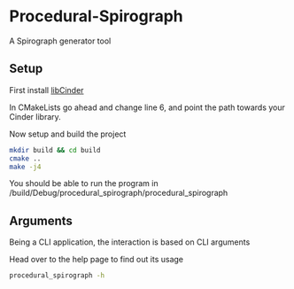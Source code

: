 # Procedural-Spirograph
A Spirograph generator tool
## Setup
First install [libCinder](https://libcinder.org/docs/guides/)

In CMakeLists go ahead and change line 6, and point the path towards your Cinder library.

Now setup and build the project
```bash
mkdir build && cd build
cmake ..
make -j4
```

You should be able to run the program in /build/Debug/procedural_spirograph/procedural_spirograph

## Arguments
Being a CLI application, the interaction is based on CLI arguments

Head over to the help page to find out its usage
```bash
procedural_spirograph -h
```
